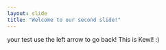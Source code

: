```yaml
---
layout: slide
title: "Welcome to our second slide!"
---
```

your test
use the left arrow to go back!
This is Kewl! :)
